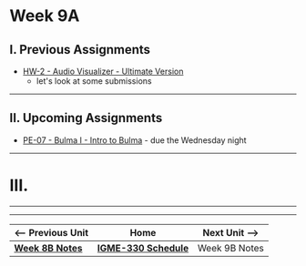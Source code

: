 # Week 9A

## I. Previous Assignments
- [HW-2 - Audio Visualizer - Ultimate Version](../hw/hw-2.md)
  - let's look at some submissions

<hr>

## II. Upcoming Assignments
- [PE-07 - Bulma I - Intro to Bulma](../pe/pe-07.md) - due the Wednesday night
 
<hr>

# III.

<hr><hr>


| <-- Previous Unit | Home | Next Unit -->
| --- | --- | --- 
| [**Week 8B Notes**](08B.md)  |  [**IGME-330 Schedule**](../schedule.md) | Week 9B Notes

